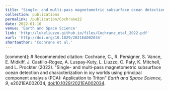 ```yaml
---
title: "Single- and multi-pass magnetometric subsurface ocean detection and characterization in icy worlds using principal component analysis (PCA): Application to Triton"
collection: publications
permalink: /publication/Cochrane22
date: 2022-01-10
venue: 'Earth and Space Science'
link: 'http://lukeliuzzo.github.io/files/Cochrane_etal_2022.pdf'
xurl: 'http://doi.org/10.1029/2021EA002034'
shortauthor: 'Cochrane et al.'
---
```


[comment]: # Recommended citation: Cochrane, C., R. Persigner, S. Vance, E. Midkiff, J. Castillo-Rogez, A. Luspay-Kuty, L. Liuzzo, C. Paty, K. Mitchell, and L. Prockter (2022). "Single- and multi-pass magnetometric subsurface ocean detection and characterization in icy worlds using principal component analysis (PCA): Application to Triton" <i>Earth and Space Science, 9</i>, e2021EA002034, [doi:10.1029/2021EA002034](https://doi.org/10.1029/2021EA002034).
